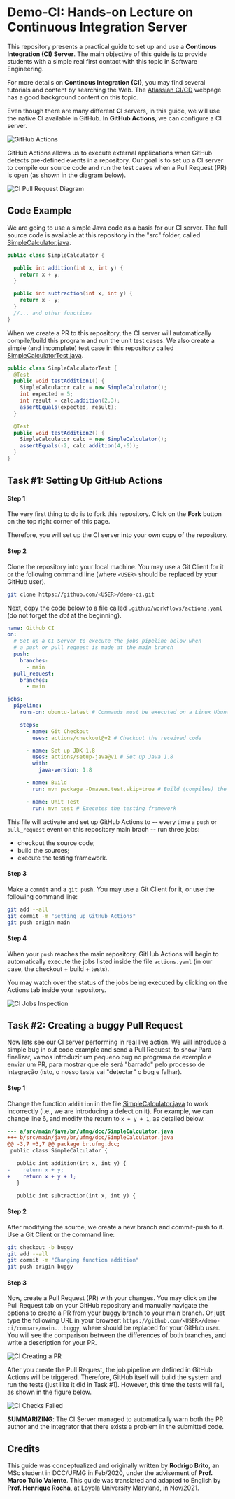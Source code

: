 # Demo-CI: Hands-on Lecture on Continuous Integration Server

This repository presents a practical guide to set up and use a **Continous Integration (CI) Server**. The main objective of this guide is to provide students with a simple real first contact with this topic in Software Engineering.

For more details on **Continous Integration (CI)**, you may find several tutorials and content by searching the Web. The [Atlassian CI/CD](https://www.atlassian.com/continuous-delivery/continuous-integration) webpage has a good background content on this topic.

Even though there are many different **CI** servers, in this guide, we will use the native **CI** available in GitHub. In **GitHub Actions**, we can configure a CI server.

![GitHub Actions](./images/ci-github-actions.png)

GitHub Actions allows us to execute external applications when GitHub detects pre-defined events in a repository. Our goal is to set up a CI server to compile our source code and run the test cases when a Pull Request (PR) is open (as shown in the diagram below). 

![CI Pull Request Diagram](./images/ci-pull-request-diagram.png)

## Code Example

We are going to use a simple Java code as a basis for our CI server. The full source code is available at this repository in the "src" folder, called [SimpleCalculator.java](./src/main/java/br/ufmg/dcc/SimpleCalculator.java).


```java
public class SimpleCalculator {

  public int addition(int x, int y) {
    return x + y;
  }

  public int subtraction(int x, int y) {
    return x - y;
  }
  //... and other functions
}
```
When we create a PR to this repository, the CI server will automatically compile/build this program and run the unit test cases. We also create a simple (and incomplete) test case in this repository called [SimpleCalculatorTest.java](./src/test/java/br/ufmg/dcc/SimpleCalculatorTest.java).

```java
public class SimpleCalculatorTest {
  @Test
  public void testAddition1() {
    SimpleCalculator calc = new SimpleCalculator();
    int expected = 5;
    int result = calc.addition(2,3);
    assertEquals(expected, result);
  }

  @Test
  public void testAddition2() {
    SimpleCalculator calc = new SimpleCalculator();
    assertEquals(-2, calc.addition(4,-6));
  }
}
```

## Task #1: Setting Up GitHub Actions

#### Step 1

The very first thing to do is to fork this repository. Click on the **Fork** button on the top right corner of this page.

Therefore, you will set up the CI server into your own copy of the repository.

#### Step 2

Clone the repository into your local machine. You may use a Git Client for it or the following command line (where `<USER>` should be replaced by your GitHub user).

```bash
git clone https://github.com/<USER>/demo-ci.git
```

Next, copy the code below to a file called `.github/workflows/actions.yaml` (do not forget the *dot* at the beginning).

```yaml
name: Github CI
on:
  # Set up a CI Server to execute the jobs pipeline below when 
  # a push or pull request is made at the main branch
  push:
    branches:
      - main
  pull_request:
    branches:
      - main

jobs:
  pipeline:
    runs-on: ubuntu-latest # Commands must be executed on a Linux Ubuntu OS

    steps:
      - name: Git Checkout
        uses: actions/checkout@v2 # Checkout the received code 

      - name: Set up JDK 1.8
        uses: actions/setup-java@v1 # Set up Java 1.8
        with:
          java-version: 1.8

      - name: Build
        run: mvn package -Dmaven.test.skip=true # Build (compiles) the source code

      - name: Unit Test
        run: mvn test # Executes the testing framework 
```

This file will activate and set up GitHub Actions to -- every time a `push` or `pull_request` event on this repository main brach -- run three jobs:

- checkout the source code;
- build the sources;
- execute the testing framework.

#### Step 3

Make a `commit` and a `git push`. You may use a Git Client for it, or use the following command line:

```bash
git add --all
git commit -m "Setting up GitHub Actions"
git push origin main
```

#### Step 4

When your `push` reaches the main repository, GitHub Actions will begin to automatically execute the jobs listed inside the file `actions.yaml` (in our case, the checkout + build + tests). 

You may watch over the status of the jobs being executed by clicking on the Actions tab inside your repository.

![CI Jobs Inspection](./images/ci-setup-github-actions.png)

## Task #2: Creating a buggy Pull Request

Now lets see our CI server performing in real live action. We will introduce a simple bug in out code example and send a Pull Request, to show 
Para finalizar, vamos introduzir um pequeno bug no programa de exemplo e enviar um PR, para mostrar que ele será "barrado" pelo processo de integração (isto, o nosso teste vai "detectar" o bug e falhar).

#### Step 1

Change the function `addition` in the file [SimpleCalculator.java](./src/main/java/br/ufmg/dcc/SimpleCalculator.java) to work incorrectly (i.e., we are introducing a defect on it). For example, we can change line 6, and modify the return to `x + y + 1`, as detailed below.

```diff
--- a/src/main/java/br/ufmg/dcc/SimpleCalculator.java
+++ b/src/main/java/br/ufmg/dcc/SimpleCalculator.java
@@ -3,7 +3,7 @@ package br.ufmg.dcc;
 public class SimpleCalculator {

   public int addition(int x, int y) {
-    return x + y;
+    return x + y + 1;
   }

   public int subtraction(int x, int y) {
```

#### Step 2

After modifying the source, we create a new branch and commit-push to it. Use a Git Client or the command line:

```bash
git checkout -b buggy
git add --all
git commit -m "Changing function addition"
git push origin buggy
```

#### Step 3

Now, create a Pull Request (PR) with your changes. You may click on the Pull Request tab on your GitHub repository and manually navigate the options to create a PR from your buggy branch to your main branch. Or just type the following URL in your browser: `https://github.com/<USER>/demo-ci/compare/main...buggy`, where <USER> should be replaced for your GitHub user. You will see the comparison between the differences of both branches, and write a description for your PR.

![CI Creating a PR](./images/ci-creating-pull-request.png)

After you create the Pull Request, the job pipeline we defined in GitHub Actions will be triggered. Therefore, GitHub itself will build the system and run the tests (just like it did in Task #1). However, this time the tests will fail, as shown in the figure below.

![CI Checks Failed](./images/ci-checks-failed.png)

**SUMMARIZING**: The CI Server managed to automatically warn both the PR author and the integrator that there exists a problem in the submitted code.

## Credits

This guide was conceptualized and originally written by **Rodrigo Brito**, an MSc student in DCC/UFMG in Feb/2020, under the advisement of **Prof. Marco Túlio Valente**. This guide was translated and adapted to English by **Prof. Henrique Rocha**, at Loyola University Maryland, in Nov/2021. 
